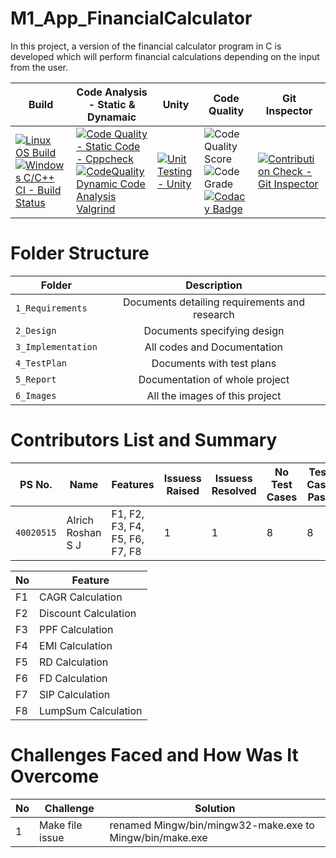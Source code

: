 # M1_App_FinancialCalculator
In this project, a version of the financial calculator program in C is developed which will perform financial calculations depending on the input from the user.

| Build | Code Analysis - Static & Dynamaic | Unity | Code Quality | Git Inspector |
|---|---|---|---|---|
| [![Linux OS Build](https://github.com/alrichroshan/M1_App_FinancialCalculator/actions/workflows/Linux.yml/badge.svg)](https://github.com/alrichroshan/M1_App_FinancialCalculator/actions/workflows/Linux.yml) [![Windows C/C++ CI - Build Status](https://github.com/alrichroshan/M1_App_FinancialCalculator/actions/workflows/Windows.yml/badge.svg)](https://github.com/alrichroshan/M1_App_FinancialCalculator/actions/workflows/Windows.yml) | [![Code Quality - Static Code - Cppcheck](https://github.com/alrichroshan/M1_App_FinancialCalculator/actions/workflows/cppcheck.yml/badge.svg)](https://github.com/alrichroshan/M1_App_FinancialCalculator/actions/workflows/cppcheck.yml) [![CodeQuality Dynamic Code Analysis Valgrind](https://github.com/alrichroshan/M1_App_FinancialCalculator/actions/workflows/valgrind.yml/badge.svg)](https://github.com/alrichroshan/M1_App_FinancialCalculator/actions/workflows/valgrind.yml) | [![Unit Testing - Unity](https://github.com/alrichroshan/M1_App_FinancialCalculator/actions/workflows/unity.yml/badge.svg)](https://github.com/alrichroshan/M1_App_FinancialCalculator/actions/workflows/unity.yml) | ![Code Quality Score](https://api.codiga.io/project/29805/score/svg) ![Code Grade](https://api.codiga.io/project/29805/status/svg) [![Codacy Badge](https://app.codacy.com/project/badge/Grade/64062f40fcd344b2af90a97dbfe2653d)](https://www.codacy.com/gh/alrichroshan/M1_App_FinancialCalculator/dashboard?utm_source=github.com&amp;utm_medium=referral&amp;utm_content=alrichroshan/M1_App_FinancialCalculator&amp;utm_campaign=Badge_Grade) | [![Contribution Check - Git Inspector](https://github.com/alrichroshan/M1_App_FinancialCalculator/actions/workflows/gitinspector.yml/badge.svg)](https://github.com/alrichroshan/M1_App_FinancialCalculator/actions/workflows/gitinspector.yml) |

# Folder Structure
| Folder   |      Description     |  
|----------|:-------------:|
| `1_Requirements` |  Documents detailing requirements and research |
| `2_Design` |    Documents specifying design  | 
| `3_Implementation` |   All codes and Documentation  |
| `4_TestPlan` |  Documents with test plans |
| `5_Report` |    Documentation of whole project  | 
| `6_Images` |    All the images of this project  |

# Contributors List and Summary
| PS No. | Name | Features | Issuess Raised | Issuess Resolved | No Test Cases | Test Case Pass |
|---|---|---|---|---|---|---|
| `40020515` | Alrich Roshan S J | F1, F2, F3, F4, F5, F6, F7, F8 | 1 | 1 | 8 | 8 |

| No | Feature |
|---|---|
| F1 | CAGR Calculation |
| F2 | Discount Calculation |
| F3 | PPF Calculation |
| F4 | EMI Calculation |
| F5 | RD Calculation |
| F6 | FD Calculation |
| F7 | SIP Calculation |
| F8 | LumpSum Calculation |

# Challenges Faced and How Was It Overcome
| No | Challenge | Solution |
|---|---|---|
| 1  | Make file issue | renamed Mingw/bin/mingw32-make.exe to Mingw/bin/make.exe |
